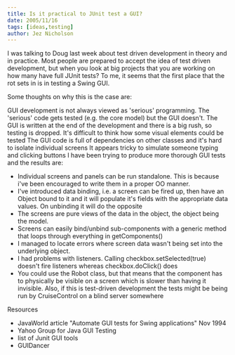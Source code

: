 ```yaml
---
title: Is it practical to JUnit test a GUI?
date: 2005/11/16
tags: [ideas,testing]
author: Jez Nicholson
---
```

I was talking to Doug last week about test driven development in theory and in practice. Most people are prepared to accept the idea of test driven development, but when you look at big projects that you are working on how many have full JUnit tests? To me, it seems that the first place that the rot sets in is in testing a Swing GUI.

Some thoughts on why this is the case are:

GUI development is not always viewed as 'serious' programming. The 'serious' code gets tested (e.g. the core model) but the GUI doesn't.
The GUI is written at the end of the development and there is a big rush, so testing is dropped.
It's difficult to think how some visual elements could be tested
The GUI code is full of dependencies on other classes and it's hard to isolate individual screens
It appears tricky to simulate someone typing and clicking buttons
I have been trying to produce more thorough GUI tests and the results are:

* Individual screens and panels can be run standalone. This is because i've been encouraged to write them in a proper OO manner.
* I've introduced data binding, i.e. a screen can be fired up, then have an Object bound to it and it will populate it's fields with the appropriate data values. On unbinding it will do the opposite
* The screens are pure views of the data in the object, the object being the model.
* Screens can easily bind/unbind sub-components with a generic method that loops through everything in getComponents()
* I managed to locate errors where screen data wasn't being set into the underlying object.
* I had problems with listeners. Calling checkbox.setSelected(true) doesn't fire listeners whereas checkbox.doClick() does
* You could use the Robot class, but that means that the component has to physically be visible on a screen which is slower than having it invisible. Also, if this is test-driven development the tests might be being run by CruiseControl on a blind server somewhere

Resources
* JavaWorld article "Automate GUI tests for Swing applications" Nov 1994
* Yahoo Group for Java GUI Testing
* list of Junit GUI tools
* GUIDancer
